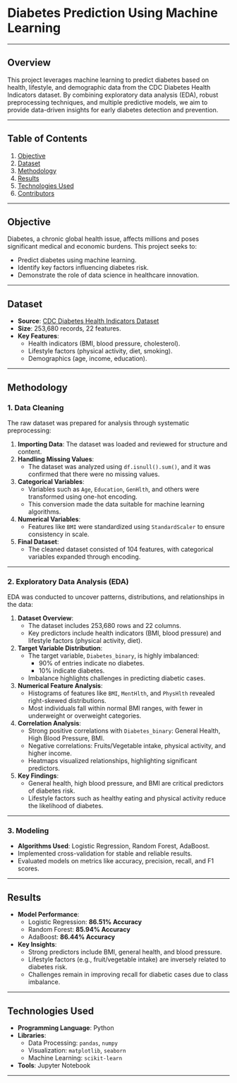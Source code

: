 # Diabetes Prediction Using Machine Learning

---

## Overview
This project leverages machine learning to predict diabetes based on health, lifestyle, and demographic data from the CDC Diabetes Health Indicators dataset. By combining exploratory data analysis (EDA), robust preprocessing techniques, and multiple predictive models, we aim to provide data-driven insights for early diabetes detection and prevention.

---

## Table of Contents
1. [Objective](#objective)
2. [Dataset](#dataset)
3. [Methodology](#methodology)
4. [Results](#results)
5. [Technologies Used](#technologies-used)
6. [Contributors](#contributors)

---

## Objective
Diabetes, a chronic global health issue, affects millions and poses significant medical and economic burdens. This project seeks to:
- Predict diabetes using machine learning.
- Identify key factors influencing diabetes risk.
- Demonstrate the role of data science in healthcare innovation.

---

## Dataset
- **Source**: [CDC Diabetes Health Indicators Dataset](https://archive.ics.uci.edu/dataset/891/cdc+diabetes+health+indicators)
- **Size**: 253,680 records, 22 features.
- **Key Features**:
  - Health indicators (BMI, blood pressure, cholesterol).
  - Lifestyle factors (physical activity, diet, smoking).
  - Demographics (age, income, education).

---

## Methodology
### 1. Data Cleaning
The raw dataset was prepared for analysis through systematic preprocessing:
1. **Importing Data**: The dataset was loaded and reviewed for structure and content.
2. **Handling Missing Values**: 
   - The dataset was analyzed using `df.isnull().sum()`, and it was confirmed that there were no missing values.
3. **Categorical Variables**:
   - Variables such as `Age`, `Education`, `GenHlth`, and others were transformed using one-hot encoding.
   - This conversion made the data suitable for machine learning algorithms.
4. **Numerical Variables**:
   - Features like `BMI` were standardized using `StandardScaler` to ensure consistency in scale.
5. **Final Dataset**:
   - The cleaned dataset consisted of 104 features, with categorical variables expanded through encoding.

---

### 2. Exploratory Data Analysis (EDA)
EDA was conducted to uncover patterns, distributions, and relationships in the data:
1. **Dataset Overview**:
   - The dataset includes 253,680 rows and 22 columns.
   - Key predictors include health indicators (BMI, blood pressure) and lifestyle factors (physical activity, diet).
2. **Target Variable Distribution**:
   - The target variable, `Diabetes_binary`, is highly imbalanced:
     - 90% of entries indicate no diabetes.
     - 10% indicate diabetes.
   - Imbalance highlights challenges in predicting diabetic cases.
3. **Numerical Feature Analysis**:
   - Histograms of features like `BMI`, `MentHlth`, and `PhysHlth` revealed right-skewed distributions.
   - Most individuals fall within normal BMI ranges, with fewer in underweight or overweight categories.
4. **Correlation Analysis**:
   - Strong positive correlations with `Diabetes_binary`: General Health, High Blood Pressure, BMI.
   - Negative correlations: Fruits/Vegetable intake, physical activity, and higher income.
   - Heatmaps visualized relationships, highlighting significant predictors.
5. **Key Findings**:
   - General health, high blood pressure, and BMI are critical predictors of diabetes risk.
   - Lifestyle factors such as healthy eating and physical activity reduce the likelihood of diabetes.

---

### 3. Modeling
- **Algorithms Used**: Logistic Regression, Random Forest, AdaBoost.
- Implemented cross-validation for stable and reliable results.
- Evaluated models on metrics like accuracy, precision, recall, and F1 scores.

---

## Results
- **Model Performance**:
  - Logistic Regression: **86.51% Accuracy**
  - Random Forest: **85.94% Accuracy**
  - AdaBoost: **86.44% Accuracy**
- **Key Insights**:
  - Strong predictors include BMI, general health, and blood pressure.
  - Lifestyle factors (e.g., fruit/vegetable intake) are inversely related to diabetes risk.
  - Challenges remain in improving recall for diabetic cases due to class imbalance.

---

## Technologies Used
- **Programming Language**: Python
- **Libraries**:
  - Data Processing: `pandas`, `numpy`
  - Visualization: `matplotlib`, `seaborn`
  - Machine Learning: `scikit-learn`
- **Tools**: Jupyter Notebook

---
